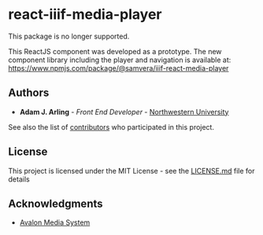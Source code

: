 # react-iiif-media-player

This package is no longer supported.

This ReactJS component was developed as a prototype. The new component library including the player and navigation is available at: https://www.npmjs.com/package/@samvera/iiif-react-media-player

## Authors

- **Adam J. Arling** - _Front End Developer_ - [Northwestern University](https://northwestern.edu)

See also the list of [contributors](https://github.com/avalonmediasystem/react-structural-metadata-editor/contributors) who participated in this project.

## License

This project is licensed under the MIT License - see the [LICENSE.md](LICENSE.md) file for details

## Acknowledgments

- [Avalon Media System](https://www.avalonmediasystem.org/)
